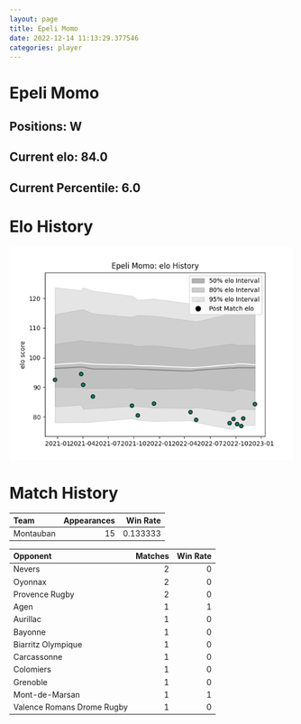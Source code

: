 ```yaml
---  
layout: page  
title: Epeli Momo  
date: 2022-12-14 11:13:29.377546  
categories: player  
---
```

# Epeli Momo

## Positions: W

## Current elo: 84.0

## Current Percentile: 6.0

# Elo History


![elo history](history_EpeliMomo.png)
# Match History


| Team      |   Appearances |   Win Rate |
|:----------|--------------:|-----------:|
| Montauban |            15 |   0.133333 |

| Opponent                   |   Matches |   Win Rate |
|:---------------------------|----------:|-----------:|
| Nevers                     |         2 |          0 |
| Oyonnax                    |         2 |          0 |
| Provence Rugby             |         2 |          0 |
| Agen                       |         1 |          1 |
| Aurillac                   |         1 |          0 |
| Bayonne                    |         1 |          0 |
| Biarritz Olympique         |         1 |          0 |
| Carcassonne                |         1 |          0 |
| Colomiers                  |         1 |          0 |
| Grenoble                   |         1 |          0 |
| Mont-de-Marsan             |         1 |          1 |
| Valence Romans Drome Rugby |         1 |          0 |